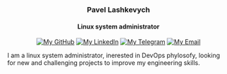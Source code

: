 <h3 align="center">Pavel Lashkevych</h3>
<h4 align="center">Linux system administrator</h4>
<p align="center">
  <a href="https://github.com/laspavel/" target="_blank"><img alt="My GitHub" src="https://img.shields.io/badge/-github-%23EEEEEE?style=for-the-badge&logo=github&logoColor=black"></a>
  <a href="https://www.linkedin.com/in/laspavel/" target="_blank"><img alt="My LinkedIn" src="https://img.shields.io/badge/-LinkedIn-%230077B5?style=for-the-badge&logo=linkedin&logoColor=white"></a>
  <a href="https://t.me/laspavel" target="_blank"><img alt="My Telegram" src="https://img.shields.io/badge/-Telegram-%232CA5E0?style=for-the-badge&logo=telegram&logoColor=white"></a>
  <a href="mailto:laspavel@gmail.com" target="_blank"><img alt="My Email" src="https://img.shields.io/badge/Gmail-D14836?style=for-the-badge&logo=gmail&logoColor=white"></a>
</p>
<p>I am a linux system administrator, inerested in DevOps phylosofy, looking for new and challenging projects to improve my engineering skills.</p>

